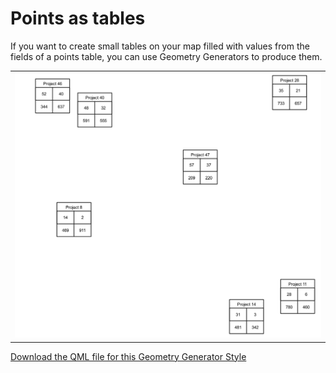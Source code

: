 # Points as tables
If you want to create small tables on your map filled with values from the fields of a points table, you can use Geometry Generators to produce them.

<table><tr><td><a href="https://gitlab.com/GIS-projects/qgis-geometry-generator-examples/raw/master/QML-files/points_as_tables/points_as_tables.qml?inline=false"><img src="../../Example_images/points_as_tables.png"></a></td></tr></table> 

[Download the QML file for this Geometry Generator Style](https://gitlab.com/GIS-projects/qgis-geometry-generator-examples/raw/master/QML-files/points_as_tables/points_as_tables.qml?inline=false)
